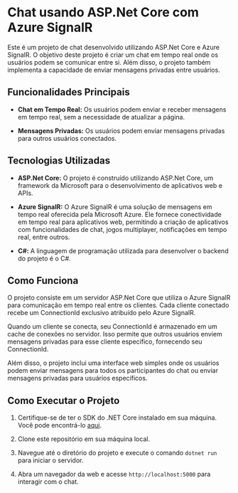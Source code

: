 # Chat usando ASP.Net Core com Azure SignalR

Este é um projeto de chat desenvolvido utilizando ASP.Net Core e Azure SignalR. O objetivo deste projeto é criar um chat em tempo real onde os usuários podem se comunicar entre si. Além disso, o projeto também implementa a capacidade de enviar mensagens privadas entre usuários.

## Funcionalidades Principais

- **Chat em Tempo Real:** Os usuários podem enviar e receber mensagens em tempo real, sem a necessidade de atualizar a página.
  
- **Mensagens Privadas:** Os usuários podem enviar mensagens privadas para outros usuários conectados.

## Tecnologias Utilizadas

- **ASP.Net Core:** O projeto é construído utilizando ASP.Net Core, um framework da Microsoft para o desenvolvimento de aplicativos web e APIs.

- **Azure SignalR:** O Azure SignalR é uma solução de mensagens em tempo real oferecida pela Microsoft Azure. Ele fornece conectividade em tempo real para aplicativos web, permitindo a criação de aplicativos com funcionalidades de chat, jogos multiplayer, notificações em tempo real, entre outros.

- **C#:** A linguagem de programação utilizada para desenvolver o backend do projeto é o C#.

## Como Funciona

O projeto consiste em um servidor ASP.Net Core que utiliza o Azure SignalR para comunicação em tempo real entre os clientes. Cada cliente conectado recebe um ConnectionId exclusivo atribuído pelo Azure SignalR.

Quando um cliente se conecta, seu ConnectionId é armazenado em um cache de conexões no servidor. Isso permite que outros usuários enviem mensagens privadas para esse cliente específico, fornecendo seu ConnectionId.

Além disso, o projeto inclui uma interface web simples onde os usuários podem enviar mensagens para todos os participantes do chat ou enviar mensagens privadas para usuários específicos.

## Como Executar o Projeto

1. Certifique-se de ter o SDK do .NET Core instalado em sua máquina. Você pode encontrá-lo [aqui](https://dotnet.microsoft.com/download).

2. Clone este repositório em sua máquina local.

3. Navegue até o diretório do projeto e execute o comando `dotnet run` para iniciar o servidor.

4. Abra um navegador da web e acesse `http://localhost:5000` para interagir com o chat.
